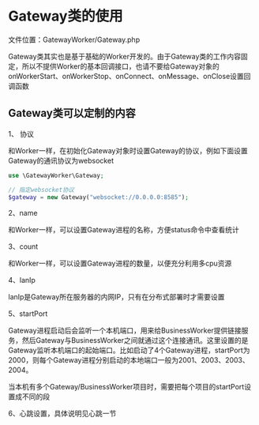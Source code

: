 # Gateway类的使用

文件位置：GatewayWorker/Gateway.php

Gateway类其实也是基于基础的Worker开发的。由于Gateway类的工作内容固定，所以不提供Worker的基本回调接口，也请不要给Gateway对象的onWorkerStart、onWorkerStop、onConnect、onMessage、onClose设置回调函数

## Gateway类可以定制的内容

1、 协议

和Worker一样，在初始化Gateway对象时设置Gateway的协议，例如下面设置Gateway的通讯协议为websocket

```php
use \GatewayWorker\Gateway;

// 指定websocket协议
$gateway = new Gateway("websocket://0.0.0.0:8585");

```

2、name

和Worker一样，可以设置Gateway进程的名称，方便status命令中查看统计

3、count

和Worker一样，可以设置Gateway进程的数量，以便充分利用多cpu资源

4、lanIp

lanIp是Gateway所在服务器的内网IP，只有在分布式部署时才需要设置

5、startPort

Gateway进程启动后会监听一个本机端口，用来给BusinessWorker提供链接服务，然后Gateway与BusinessWorker之间就通过这个连接通讯。这里设置的是Gateway监听本机端口的起始端口。比如启动了4个Gateway进程，startPort为2000，则每个Gateway进程分别启动的本地端口一般为2001、2003、2003、2004。

当本机有多个Gateway/BusinessWorker项目时，需要把每个项目的startPort设置成不同的段

6、心跳设置，具体说明见心跳一节
